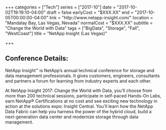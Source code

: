+++
categories = ["Tech"]
series = ["2017-10"]
date = "2017-10-02T19:19:10-04:00"
draft = false
earlyCost = "$XXX.XX"
end = "2017-10-05T00:00:00-04:00"
link = "http://www.netapp-insight.com/"
location = "Mandalay Bay, Las Vegas, Nevada"
normalCost = "$XXX.XX"
subtitle = "Change the World with Data"
tags = ["BigData", "Storage", "Fall", "WestCoast"]
title = "NetApp Insight (Las Vegas)"

+++


## Conference Details: 

NetApp Insight™ is NetApp’s annual technical conference for storage and data management professionals. It gives customers, engineers, consultants and partners a forum for learning from industry experts and each other.

At NetApp Insight 2017: Change the World with Data, you’ll choose from more than 200 technical sessions, participate in self-paced Hands-On Labs, earn NetApp® Certifications at no cost and see exciting new technology in action at the solutions expo: Insight Central. You’ll learn how the NetApp Data Fabric can help you harness the power of the hybrid cloud, build a next-generation data center and modernize storage through data management.